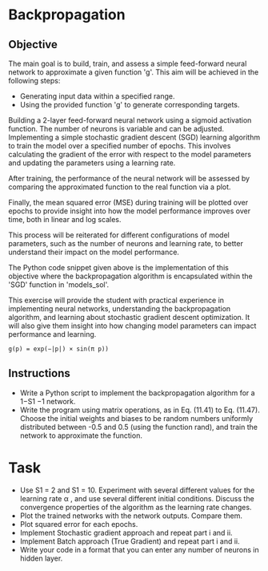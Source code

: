 # Backpropagation

## Objective
The main goal is to build, train, and assess a simple feed-forward neural network to approximate a given 
function 'g'. This aim will be achieved in the following steps:

- Generating input data within a specified range.
- Using the provided function 'g' to generate corresponding targets.

Building a 2-layer feed-forward neural network using a sigmoid activation function. The number of neurons 
is variable and can be adjusted. Implementing a simple stochastic gradient descent (SGD) learning 
algorithm to train the model over a specified number of epochs. This involves calculating the gradient 
of the error with respect to the model parameters and updating the parameters using a learning rate.

After training, the performance of the neural network will be assessed by comparing the approximated
function to the real function via a plot.

Finally, the mean squared error (MSE) during training will be plotted over epochs to provide insight 
into how the model performance improves over time, both in linear and log scales.

This process will be reiterated for different configurations of model parameters, such as the number of 
neurons and learning rate, to better understand their impact on the model performance.

The Python code snippet given above is the implementation of this objective where the backpropagation 
algorithm is encapsulated within the 'SGD' function in 'models_sol'.

This exercise will provide the student with practical experience in implementing neural networks, 
understanding the backpropagation algorithm, and learning about stochastic gradient descent optimization. 
It will also give them insight into how changing model parameters can impact performance and learning.


```angular2html
g(p) = exp(−|p|) × sin(π p))
```


## Instructions

- Write a Python script to implement the backpropagation algorithm for a 1−S1 −1 network.
- Write the program using matrix operations, as in Eq. (11.41) to Eq. (11.47). Choose the initial
weights and biases to be random numbers uniformly distributed between -0.5 and 0.5 (using the
function rand), and train the network to approximate the function.

# Task

- Use S1 = 2 and S1 = 10. Experiment with several different values for the learning rate α , and
use several different initial conditions. Discuss the convergence properties of the algorithm as
the learning rate changes.
- Plot the trained networks with the network outputs. Compare them.
- Plot squared error for each epochs.
- Implement Stochastic gradient approach and repeat part i and ii.
- Implement Batch approach (True Gradient) and repeat part i and ii.
- Write your code in a format that you can enter any number of neurons in hidden layer.
